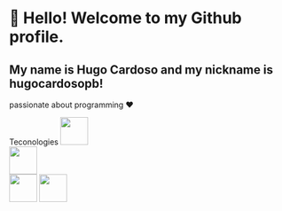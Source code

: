 # 👋 Hello! Welcome to my Github profile.
## My name is Hugo Cardoso and my nickname is hugocardosopb!


passionate about programming ♥ 


Teconologies
<img src="https://cdn.jsdelivr.net/gh/devicons/devicon/icons/javascript/javascript-original.svg" width="50px" height="50px"/>       
<img src="https://cdn.jsdelivr.net/gh/devicons/devicon/icons/html5/html5-original.svg" width="50px" height="50px"/>        
<img src="https://cdn.jsdelivr.net/gh/devicons/devicon/icons/react/react-original.svg" width="50px" height="50px"/>
<img src="https://cdn.jsdelivr.net/gh/devicons/devicon/icons/nodejs/nodejs-original.svg" width="50px" height="50px"/>
          
          

<!--
**hugocardosopb/hugocardosopb** is a ✨ _special_ ✨ repository because its `README.md` (this file) appears on your GitHub profile.

Here are some ideas to get you started:

- 🔭 I’m currently working on support IT
- 🌱 I’m currently learning REACT and Node JS
- 👯 I’m looking to collaborate on ...
- 🤔 I’m looking for help with ...
- 💬 Ask me about ...
- 📫 How to reach me: ...
- 😄 Pronouns: ...
- ⚡ Fun fact: ...
-->
